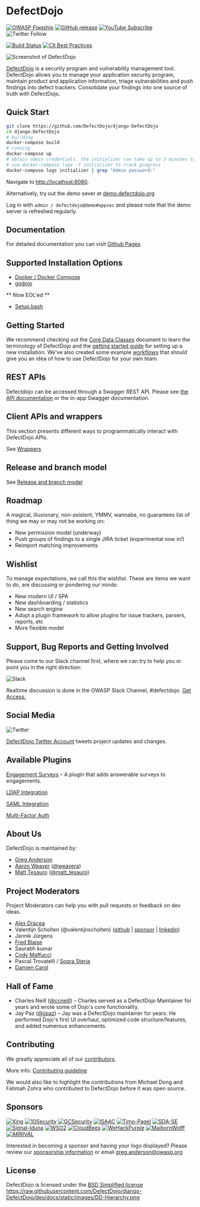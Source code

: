 # DefectDojo

[![OWASP Flagship](https://img.shields.io/badge/owasp-flagship%20project-orange.svg)](https://www.owasp.org/index.php/OWASP_DefectDojo_Project) [![GitHub release](https://img.shields.io/github/release/DefectDojo/django-DefectDojo.svg)](https://github.com/DefectDojo/django-DefectDojo) [![YouTube Subscribe](https://img.shields.io/badge/youtube-subscribe-%23c4302b.svg)](https://www.youtube.com/channel/UCWw9qzqptiIvTqSqhOFuCuQ) ![Twitter Follow](https://img.shields.io/twitter/follow/defectdojo.svg?style=social&label=Follow)

[![Build Status](https://github.com/DefectDojo/django-DefectDojo/actions)](https://github.com/DefectDojo/django-DefectDojo/actions) [![CII Best Practices](https://bestpractices.coreinfrastructure.org/projects/2098/badge)](https://bestpractices.coreinfrastructure.org/projects/2098)

![Screenshot of DefectDojo](https://raw.githubusercontent.com/DefectDojo/django-DefectDojo/dev/docs/static/images/screenshot1.png)

[DefectDojo](https://www.defectdojo.org/) is a security program and
vulnerability management tool.
DefectDojo allows you to manage your application security program, maintain
product and application information, triage vulnerabilities and
push findings into defect trackers.
Consolidate your findings into one source of truth with DefectDojo.

## Quick Start

```sh
git clone https://github.com/DefectDojo/django-DefectDojo
cd django-DefectDojo
# building
docker-compose build
# running
docker-compose up
# obtain admin credentials. the initializer can take up to 3 minutes to run
# use docker-compose logs -f initializer to track progress
docker-compose logs initializer | grep "Admin password:"
```

Navigate to <http://localhost:8080>.

Alternatively, try out the demo sever at [demo.defectdojo.org](https://demo.defectdojo.org)

Log in with `admin / defectdojo@demo#appsec` and please note that the demo server is refreshed regularly.

## Documentation

For detailed documentation you can visit
[Github Pages](https://defectdojo.github.io/django-DefectDojo/).

## Supported Installation Options

* [Docker / Docker Compose](DOCKER.md)
* [godojo](https://github.com/DefectDojo/godojo)

** Now EOL'ed **
* [Setup.bash](https://github.com/DefectDojo/django-DefectDojo/blob/master/setup/README.md)

## Getting Started

We recommend checking out the
[Core Data Classes](https://defectdojo.github.io/usage/models/) document to
learn the terminology of DefectDojo and the
[getting started guide](https://defectdojo.github.io/django-DefectDojo/getting_started/)
for setting up a new installation.
We've also created some example
[workflows](https://defectdojo.github.io/django-DefectDojo/usage/workflows/) that
should give you an idea of how to use DefectDojo for your own team.

## REST APIs

Defectdojo can be accessed through a Swagger REST API. Please see [the API documentation](https://defectdojo.github.io/django-DefectDojo/integrations/api-v2-docs/) or the in-app Swagger documentation.

## Client APIs and wrappers
This section presents different ways to programmatically interact with DefectDojo APIs.

See [Wrappers](WRAPPERS.md)


## Release and branch model
See [Release and branch model](BRANCHING-MODEL.md)


## Roadmap
A magical, illusionary, non-existent, YMMV, wannabe, no guarantees list of thing we may or may not be working on:
- New permission model (underway)
- Push groups of findings to a single JIRA ticket (experimental now in!)
- Reimport matching improvements


## Wishlist
To manage expectations, we call this the wishlist. These are items we want to do, are discussing or pondering our minds:
- New modern UI / SPA
- New dashboarding / statistics
- New search engine
- Adopt a plugin framework to allow plugins for issue trackers, parsers, reports, etc
- More flexible model


## Support, Bug Reports and Getting Involved
Please come to our Slack channel first, where we can try to help you or point you in the right direction:

![Slack](https://raw.githubusercontent.com/DefectDojo/django-DefectDojo/dev/docs/static/images/slack_rgb.png)

Realtime discussion is done in the OWASP Slack Channel, #defectdojo.
[Get Access.](https://owasp-slack.herokuapp.com/)

## Social Media

![Twitter](https://raw.githubusercontent.com/DefectDojo/django-DefectDojo/dev/docs/static/images/Twitter_Logo.png)

[DefectDojo Twitter Account](https://twitter.com/defectdojo) tweets project
updates and changes.

## Available Plugins

[Engagement Surveys](https://github.com/grendel513/defectDojo-engagement-survey)
– A plugin that adds answerable surveys to engagements.

[LDAP Integration](https://django-auth-ldap.readthedocs.io/en/latest/)

[SAML Integration](https://pypi.python.org/pypi/djangosaml2/)

[Multi-Factor Auth](https://django-mfa.readthedocs.io/en/latest/)

## About Us

DefectDojo is maintained by:

* [Greg Anderson](https://www.linkedin.com/in/g-anderson/)
* [Aaron Weaver](https://www.linkedin.com/in/aweaver/) ([@weavera](https://twitter.com/weavera))
* [Matt Tesauro](https://www.linkedin.com/in/matttesauro/) ([@matt_tesauro](https://twitter.com/matt_tesauro))


## Project Moderators

Project Moderators can help you with pull requests or feedback on dev ideas.

* [Alex Dracea](https://www.linkedin.com/in/alexandru-marin-dracea-910b51122/)
* Valentijn Scholten (@valentijnscholten) ([github](https://github.com/valentijnscholten) | [sponsor](https://github.com/sponsors/valentijnscholten) | [linkedin](https://www.linkedin.com/in/valentijn-scholten/))
* Jannik Jürgens
* [Fred Blaise](https://www.linkedin.com/in/fredblaise/)
* Saurabh kumar
* [Cody Maffucci](https://www.linkedin.com/in/cody-maffucci)
* Pascal Trovatelli / [Sopra Steria](https://www.soprasteria.com/)
* [Damien Carol](https://www.linkedin.com/in/damien-carol/)

## Hall of Fame

* Charles Neill ([@ccneill](https://twitter.com/ccneill)) – Charles served as a
    DefectDojo Maintainer for years and wrote some of Dojo's core functionality.
* Jay Paz ([@jjpaz](https://twitter.com/jjpaz)) – Jay was a DefectDojo
  maintainer for years. He performed Dojo's first UI overhaul, optimized code structure/features, and added numerous enhancements.


## Contributing

We greatly appreciate all of our
[contributors](https://github.com/DefectDojo/django-DefectDojo/graphs/contributors).

More info: [Contributing guideline](CONTRIBUTING.md)

We would also like to highlight the contributions from Michael Dong and Fatimah
Zohra who contributed to DefectDojo before it was open source.

## Sponsors

[![Xing](https://raw.githubusercontent.com/DefectDojo/django-DefectDojo/dev/docs/static/images/XING_logo.png)](https://corporate.xing.com/en/about-xing/security/)
[![10Security](https://raw.githubusercontent.com/DefectDojo/django-DefectDojo/dev/docs/static/images/10Security-logo.png)](https://10security.com/services-by-technology/defectdojo-commercial-support/)
[![GCSecurity](https://raw.githubusercontent.com/DefectDojo/django-DefectDojo/dev/docs/static/images/gc_logo_2018.png)](https://gcsec.com.br/)
[![ISAAC](https://raw.githubusercontent.com/DefectDojo/django-DefectDojo/dev/docs/static/images/isaac.png)](https://isaac.nl "ISAAC")
[![Timo-Pagel](https://raw.githubusercontent.com/DefectDojo/django-DefectDojo/dev/docs/static/images/timo-pagel-logo.png )](https://pagel.pro/)
[![SDA-SE](https://raw.githubusercontent.com/DefectDojo/django-DefectDojo/dev/docs/static/images/sda-se-logo.png)](https://sda-se.com/)
[![Signal-Iduna](https://raw.githubusercontent.com/DefectDojo/django-DefectDojo/dev/docs/static/images/signal-iduna.png)](https://signal-iduna.de/)
[![WSO2](https://raw.githubusercontent.com/DefectDojo/django-DefectDojo/dev/docs/static/images/wso2-logo-for-screen.png)](https://wso2.com/)
[![CloudBees](https://raw.githubusercontent.com/DefectDojo/django-DefectDojo/dev/docs/static/images/cloudbees-logo.png)](https://cloudbees.com/)
[![WeHackPurple](https://raw.githubusercontent.com/DefectDojo/django-DefectDojo/dev/docs/static/images/WHP.png)](https://wehackpurple.com/)
[![MaibornWolff](https://raw.githubusercontent.com/DefectDojo/django-DefectDojo/dev/docs/static/images/maibornwolff-logo.png)](https://www.maibornwolff.de/en)
[![ARRIVAL](https://raw.githubusercontent.com/ansidorov/django-DefectDojo/check-logo-arrival/docs/static/images/arrival.png)](https://arrival.com)

Interested in becoming a sponsor and having your logo displayed? Please review
our [sponsorship information](SPONSORING.md) or email greg.anderson@owasp.org

## License

DefectDojo is licensed under the [BSD Simplified license](LICENSE.md)
https://raw.githubusercontent.com/DefectDojo/django-DefectDojo/dev/docs/static/images/DD-Hierarchy.png
